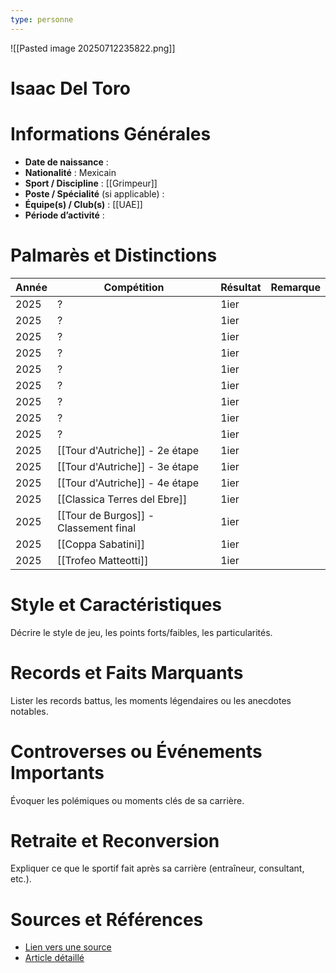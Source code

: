 ```yaml
---
type: personne
---
```

![[Pasted image 20250712235822.png]]
# Isaac Del Toro

# Informations Générales
- **Date de naissance** :  
- **Nationalité** :  Mexicain
- **Sport / Discipline** :  [[Grimpeur]]
- **Poste / Spécialité** (si applicable) :  
- **Équipe(s) / Club(s)** :  [[UAE]]
- **Période d’activité** :  

# Palmarès et Distinctions
| Année | Compétition                           | Résultat | Remarque |
| ----- | ------------------------------------- | -------- | -------- |
| 2025  | ?                                     | 1ier     |          |
| 2025  | ?                                     | 1ier     |          |
| 2025  | ?                                     | 1ier     |          |
| 2025  | ?                                     | 1ier     |          |
| 2025  | ?                                     | 1ier     |          |
| 2025  | ?                                     | 1ier     |          |
| 2025  | ?                                     | 1ier     |          |
| 2025  | ?                                     | 1ier     |          |
| 2025  | ?                                     | 1ier     |          |
| 2025  | [[Tour d'Autriche]] - 2e étape        | 1ier     |          |
| 2025  | [[Tour d'Autriche]] - 3e étape        | 1ier     |          |
| 2025  | [[Tour d'Autriche]] - 4e étape        | 1ier     |          |
| 2025  | [[Classica Terres del Ebre]]          | 1ier     |          |
| 2025  | [[Tour de Burgos]] - Classement final | 1ier     |          |
| 2025  | [[Coppa Sabatini]]                    | 1ier     |          |
| 2025  | [[Trofeo Matteotti]]                  | 1ier     |          |

# Style et Caractéristiques
Décrire le style de jeu, les points forts/faibles, les particularités.

# Records et Faits Marquants
Lister les records battus, les moments légendaires ou les anecdotes notables.

# Controverses ou Événements Importants
Évoquer les polémiques ou moments clés de sa carrière.

# Retraite et Reconversion
Expliquer ce que le sportif fait après sa carrière (entraîneur, consultant, etc.).

# Sources et Références
- [Lien vers une source](#)
- [Article détaillé](#)
